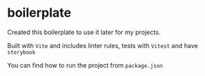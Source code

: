 # boilerplate

Created this boilerplate to use it later for my projects.

Built with `Vite` and includes linter rules, tests with `Vitest` and have `storybook`

You can find how to run the project from `package.json` 

